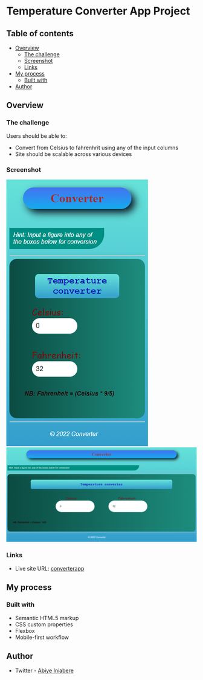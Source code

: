 # Temperature Converter App Project

## Table of contents

- [Overview](#overview)
  - [The challenge](#the-challenge)
  - [Screenshot](#screenshot)
  - [Links](#links)
- [My process](#my-process)
  - [Built with](#built-with)
- [Author](#author)

## Overview

### The challenge

Users should be able to:

- Convert from Celsius to fahrenhrit using any of the input columns
- Site should be scalable across various devices

### Screenshot

![](./Mobile-view-Converter-project.png)
![](./Desktop-view-Converter-project.png)

### Links

- Live site URL: [converterapp](http://converterapps.netlify.app)


## My process

### Built with

- Semantic HTML5 markup
- CSS custom properties
- Flexbox
- Mobile-first workflow

## Author

- Twitter - [Abiye Iniabere](https://www.twitter.com/Victor_Abiye)
